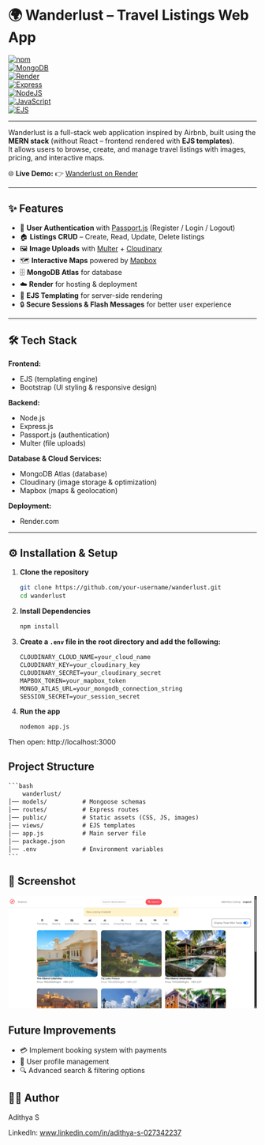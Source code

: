 # 🌍 Wanderlust – Travel Listings Web App

[![npm](https://img.shields.io/badge/npm-v9.0.0-red?logo=npm)](https://www.npmjs.com/)  
[![MongoDB](https://img.shields.io/badge/Database-MongoDB-green?logo=mongodb)](https://www.mongodb.com/)  
[![Render](https://img.shields.io/badge/Deploy-Render-blue?logo=render)](https://render.com/)  
[![Express](https://img.shields.io/badge/Backend-Express.js-lightgrey?logo=express)](https://expressjs.com/)  
[![NodeJS](https://img.shields.io/badge/Runtime-Node.js-green?logo=node.js)](https://nodejs.org/)  
[![JavaScript](https://img.shields.io/badge/Language-JavaScript-yellow?logo=javascript)](https://developer.mozilla.org/en-US/docs/Web/JavaScript)  
[![EJS](https://img.shields.io/badge/Templating-EJS-orange)](https://ejs.co/)

---

Wanderlust is a full-stack web application inspired by Airbnb, built using the **MERN stack** (without React – frontend rendered with **EJS templates**).  
It allows users to browse, create, and manage travel listings with images, pricing, and interactive maps.

🌐 **Live Demo:** 👉 [Wanderlust on Render](https://wanderlust-skz1.onrender.com/listings)

---

## ✨ Features

- 🔑 **User Authentication** with [Passport.js](http://www.passportjs.org/) (Register / Login / Logout)
- 🏠 **Listings CRUD** – Create, Read, Update, Delete listings
- 🖼️ **Image Uploads** with [Multer](https://github.com/expressjs/multer) + [Cloudinary](https://cloudinary.com/)
- 🗺️ **Interactive Maps** powered by [Mapbox](https://www.mapbox.com/)
- 🗄️ **MongoDB Atlas** for database
- ☁️ **Render** for hosting & deployment
- 🎨 **EJS Templating** for server-side rendering
- 🔒 **Secure Sessions & Flash Messages** for better user experience

---

## 🛠️ Tech Stack

**Frontend:**

- EJS (templating engine)
- Bootstrap (UI styling & responsive design)

**Backend:**

- Node.js
- Express.js
- Passport.js (authentication)
- Multer (file uploads)

**Database & Cloud Services:**

- MongoDB Atlas (database)
- Cloudinary (image storage & optimization)
- Mapbox (maps & geolocation)

**Deployment:**

- Render.com

---

## ⚙️ Installation & Setup

1. **Clone the repository**

   ```bash
   git clone https://github.com/your-username/wanderlust.git
   cd wanderlust

   ```

2. **Install Dependencies**

   ```bash
   npm install

   ```

3. **Create a `.env` file in the root directory and add the following:**

   ```env
   CLOUDINARY_CLOUD_NAME=your_cloud_name
   CLOUDINARY_KEY=your_cloudinary_key
   CLOUDINARY_SECRET=your_cloudinary_secret
   MAPBOX_TOKEN=your_mapbox_token
   MONGO_ATLAS_URL=your_mongodb_connection_string
   SESSION_SECRET=your_session_secret

   ```

4. **Run the app**
   ```bash
   nodemon app.js
   ```

Then open: http://localhost:3000

## Project Structure

    ```bash
        wanderlust/
    │── models/          # Mongoose schemas
    │── routes/          # Express routes
    │── public/          # Static assets (CSS, JS, images)
    │── views/           # EJS templates
    │── app.js           # Main server file
    │── package.json
    │── .env             # Environment variables
    ```

## 📸 Screenshot

![image](./image.png)

## Future Improvements

- 💳 Implement booking system with payments
- 👤 User profile management
- 🔍 Advanced search & filtering options

## 👨‍💻 Author

Adithya S

LinkedIn: www.linkedin.com/in/adithya-s-027342237
